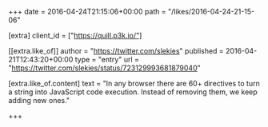 +++
date = 2016-04-24T21:15:06+00:00
path = "/likes/2016-04-24-21-15-06"

[extra]
client_id = ["https://quill.p3k.io/"]

[[extra.like_of]]
author = "https://twitter.com/slekies"
published = 2016-04-21T12:43:20+00:00
type = "entry"
url = "https://twitter.com/slekies/status/723129993681879040"

[extra.like_of.content]
text = "In any browser there are 60+ directives to turn a string into JavaScript code execution. Instead of removing them, we keep adding new ones."

+++

